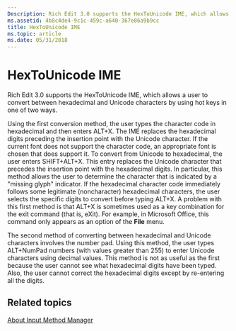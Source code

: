 ```yaml
---
Description: Rich Edit 3.0 supports the HexToUnicode IME, which allows a user to convert between hexadecimal and Unicode characters by using hot keys in one of two ways.
ms.assetid: 4b8c4de4-9c1c-459c-a640-367e86a9b9cc
title: HexToUnicode IME
ms.topic: article
ms.date: 05/31/2018
---
```


# HexToUnicode IME

Rich Edit 3.0 supports the HexToUnicode IME, which allows a user to convert between hexadecimal and Unicode characters by using hot keys in one of two ways.

Using the first conversion method, the user types the character code in hexadecimal and then enters ALT+X. The IME replaces the hexadecimal digits preceding the insertion point with the Unicode character. If the current font does not support the character code, an appropriate font is chosen that does support it. To convert from Unicode to hexadecimal, the user enters SHIFT+ALT+X. This entry replaces the Unicode character that precedes the insertion point with the hexadecimal digits. In particular, this method allows the user to determine the character that is indicated by a "missing glyph" indicator. If the hexadecimal character code immediately follows some legitimate (noncharacter) hexadecimal characters, the user selects the specific digits to convert before typing ALT+X. A problem with this first method is that ALT+X is sometimes used as a key combination for the exit command (that is, eXit). For example, in Microsoft Office, this command only appears as an option of the **File** menu.

The second method of converting between hexadecimal and Unicode characters involves the number pad. Using this method, the user types ALT+NumPad numbers (with values greater than 255) to enter Unicode characters using decimal values. This method is not as useful as the first because the user cannot see what hexadecimal digits have been typed. Also, the user cannot correct the hexadecimal digits except by re-entering all the digits.

## Related topics

<dl> <dt>

[About Input Method Manager](about-input-method-manager.md)
</dt> </dl>

 

 



